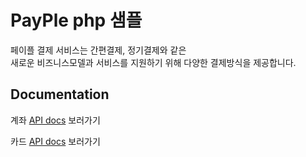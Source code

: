 # PayPle php 샘플

페이플 결제 서비스는 간편결제, 정기결제와 같은 <br>
새로운 비즈니스모델과 서비스를 지원하기 위해 다양한 결제방식을 제공합니다.

## Documentation

계좌 [API docs](https://github.com/PAYPLECORP/manual#%ED%8E%98%EC%9D%B4%ED%94%8C---%EA%B3%84%EC%A2%8C-%EA%B0%84%ED%8E%B8%EA%B2%B0%EC%A0%9C-%EC%A0%95%EA%B8%B0%EA%B2%B0%EC%A0%9C) 보러가기

카드 [API docs](https://github.com/PAYPLECORP/manual_card#%ED%8E%98%EC%9D%B4%ED%94%8C---%EC%B9%B4%EB%93%9C-%EC%9D%BC%EB%B0%98%EA%B2%B0%EC%A0%9C-%EC%A0%95%EA%B8%B0%EA%B2%B0%EC%A0%9C) 보러가기



